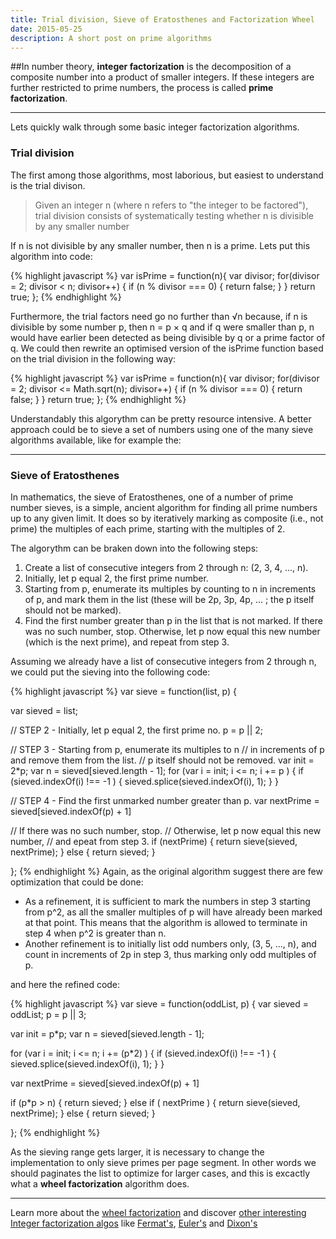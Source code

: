 ```yaml
---
title: Trial division, Sieve of Eratosthenes and Factorization Wheel
date: 2015-05-25
description: A short post on prime algorithms
---
```


##In number theory, **integer factorization** is the decomposition of a composite number into a product of smaller integers. If these integers are further restricted to prime numbers, the process is called **prime factorization**.

* * *
Lets quickly walk through some basic integer factorization algorithms.

### Trial division
The first among those algorithms, most laborious, but easiest to understand is the trial divison.

> Given an integer n (where n refers to "the integer to be factored"), trial division consists of systematically testing whether n is divisible by any smaller number


If n is not divisible by any smaller number, then n is a prime. Lets put this algorithm into code:

{% highlight javascript %}
var isPrime = function(n){
  var divisor;
  for(divisor = 2; divisor < n; divisor++) {
    if (n % divisor === 0) {
      return false;
    }
  }
  return true;
};
{% endhighlight %}

Furthermore, the trial factors need go no further than √n because, if n is divisible by some number p, then n = p × q and if q were smaller than p, n would have earlier been detected as being divisible by q or a prime factor of q.
We could then rewrite an optimised version of the isPrime function based on the trial division in the following way:

{% highlight javascript %}
var isPrime = function(n){
  var divisor;
  for(divisor = 2; divisor <= Math.sqrt(n); divisor++) {
    if (n % divisor === 0) {
      return false;
    }
  }
  return true;
};
{% endhighlight %}

Understandably this algorythm can be pretty resource intensive. A better approach could be to sieve a set of numbers using one of the many sieve algorithms available, like for example the:

* * *

### Sieve of Eratosthenes

In mathematics, the sieve of Eratosthenes, one of a number of prime number sieves, is a simple, ancient algorithm for finding all prime numbers up to any given limit. It does so by iteratively marking as composite (i.e., not prime) the multiples of each prime, starting with the multiples of 2.

The algorythm can be braken down into the following steps:

1. Create a list of consecutive integers from 2 through n: (2, 3, 4, ..., n).
2. Initially, let p equal 2, the first prime number.
3. Starting from p, enumerate its multiples by counting to n in increments of p, and mark them in the list (these will be 2p, 3p, 4p, ... ; the p itself should not be marked).
4. Find the first number greater than p in the list that is not marked. If there was no such number, stop. Otherwise, let p now equal this new number (which is the next prime), and repeat from step 3.

Assuming we already have a list of consecutive integers from 2 through n, we could put the sieving into the following code:

{% highlight javascript %}
var sieve = function(list, p) {

  var sieved = list;

  // STEP 2 - Initially, let p equal 2, the first prime no.
  p = p || 2;

  // STEP 3 - Starting from p, enumerate its multiples to n
  // in increments of p and remove them from the list.
  // p itself should not be removed.
  var init = 2*p;
  var n = sieved[sieved.length - 1];
  for (var i = init; i <= n; i += p ) {
    if (sieved.indexOf(i) !== -1 ) {
      sieved.splice(sieved.indexOf(i), 1);
    }
  }

  // STEP 4 - Find the first unmarked number greater than p.
  var nextPrime = sieved[sieved.indexOf(p) + 1]

  // If there was no such number, stop.
  // Otherwise, let p now equal this new number,
  // and epeat from step 3.
  if (nextPrime) {
    return sieve(sieved, nextPrime);
  } else {
    return sieved;
  }

};
{% endhighlight %}
Again, as the original algorithm suggest there are few optimization that could be done:

- As a refinement, it is sufficient to mark the numbers in step 3 starting from p^2, as all the smaller multiples of p will have already been marked at that point. This means that the algorithm is allowed to terminate in step 4 when p^2 is greater than n.
- Another refinement is to initially list odd numbers only, (3, 5, ..., n), and count in increments of 2p in step 3, thus marking only odd multiples of p.

and here the refined code:

{% highlight javascript %}
var sieve = function(oddList, p) {
  var sieved = oddList;
  p = p || 3;

  var init = p*p;
  var n = sieved[sieved.length - 1];

  for (var i = init; i <= n; i += (p*2) ) {
    if (sieved.indexOf(i) !== -1 ) {
      sieved.splice(sieved.indexOf(i), 1);
    }
  }

  var nextPrime = sieved[sieved.indexOf(p) + 1]

  if (p*p > n) {
    return sieved;
  } else if ( nextPrime ) {
    return sieve(sieved, nextPrime);
  } else {
    return sieved;
  }

};
{% endhighlight %}



As the sieving range gets larger, it is necessary to change the implementation to only sieve primes per page segment. In other words we should paginates the list to optimize for larger cases, and this is excactly what a **wheel factorization** algorithm does.

* * *

Learn more about the [wheel factorization](http://en.wikipedia.org/wiki/Wheel_factorization) and discover [other interesting Integer factorization algos](http://en.wikipedia.org/wiki/Integer_factorization) like [Fermat's](http://en.wikipedia.org/wiki/Fermat%27s_factorization_method), [Euler's](http://en.wikipedia.org/wiki/Euler%27s_factorization_method) and [Dixon's](http://en.wikipedia.org/wiki/Dixon%27s_factorization_method)

